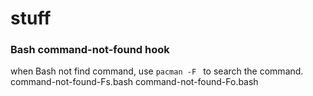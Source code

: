 # stuff

### Bash command-not-found hook
when Bash not find command, use `pacman -F `  to search the command.
command-not-found-Fs.bash
command-not-found-Fo.bash